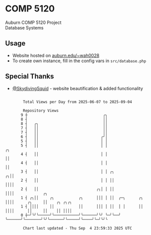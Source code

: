 # COMP 5120
Auburn COMP 5120 Project  
Database Systems

## Usage
- Website hosted on [auburn.edu/~wah0028](https://webhome.auburn.edu/~wah0028/)
- To create own instance, fill in the config vars in `src/database.php`

## Special Thanks
- [@SkydivingSquid](https://github.com/SkydivingSquid) - website beautification & added functionality

```

        Total Views per Day from 2025-06-07 to 2025-09-04

        Repository Views
       9 ┼                                  ╭╮
       8 ┤                                  ││
       8 ┤   ╭╮                             ││
       7 ┤   ││                             ││
       7 ┤   ││                             ││
       6 ┤   ││                            ╭╯│
       5 ┤   ││                            │ │
       5 ┤   ││                            │ │                         ╭╮
       4 ┤   ││                            │ │                         ││
       4 ┤   ││                            │ │                         ││
       3 ┤   ││                            │ │ ╭╮                    ╭╮││
       2 ┤   ││                            │ │ ││                    ││││
       2 ┤   ││                          ╭╮│ │ ││                    ││││             ╭╮
       1 ┤ ╭╮││     ╭╮           ╭╮      │││ │ ││  ╭─╮      ╭╮       ││││      ╭╮     ││    ╭╮ ╭╮╭╮
       1 ┤ ││││     ││           ││      │││ │ ││  │ │      ││       ││││      ││     ││    ││ ││││
       0 ┼─╯╰╯╰─────╯╰───────────╯╰──────╯╰╯ ╰─╯╰──╯ ╰──────╯╰───────╯╰╯╰──────╯╰─────╯╰────╯╰─╯╰╯╰

        Chart last updated - Thu Sep  4 23:59:33 2025 UTC
        
```
